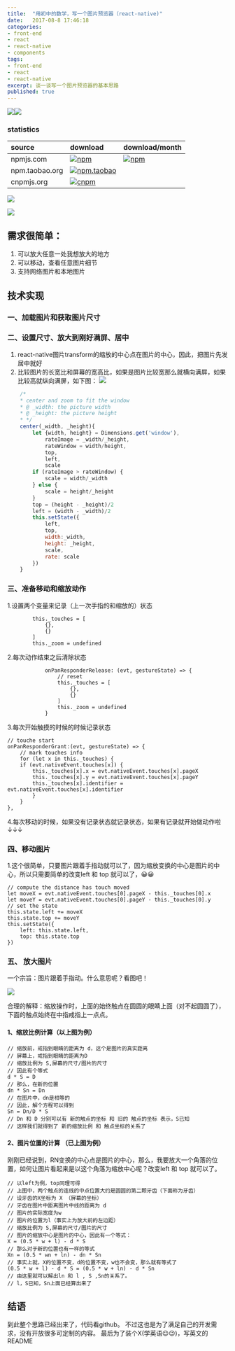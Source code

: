 ```yaml
---
title:  "用初中的数学，写一个图片预览器（react-native)"
date:   2017-08-8 17:46:18
categories:
- front-end
- react
- react-native
- components
tags:
- front-end
- react
- react-native
excerpt: 谈一谈写一个图片预览器的基本思路
published: true
---
```

[![](https://img.shields.io/badge/Github-parsing-green.svg)](https://github.com/vincentmrlau/react-native-single-image-zoom-viewer)[![](https://img.shields.io/badge/demo-parsing-orange.svg)](https://github.com/vincentmrlau/react-native-single-image-zoom-viewer-demo)

### statistics

|source|download|download/month|
|:---|:---|:---|
|npmjs.com|[![npm](https://img.shields.io/npm/dt/react-native-single-image-zoom-viewer.svg)](https://www.npmjs.com/package/react-native-single-image-zoom-viewer)|[![npm](https://img.shields.io/npm/dm/react-native-single-image-zoom-viewer.svg)](https://www.npmjs.com/package/react-native-single-image-zoom-viewer)
|npm.taobao.org|[![npm.taobao](https://npm.taobao.org/badge/d/react-native-single-image-zoom-viewer.svg)](https://cnpmjs.org/package/react-native-single-image-zoom-viewer)||
|cnpmjs.org|[![cnpm](https://cnpmjs.org/badge/d/react-native-single-image-zoom-viewer.svg)](https://cnpmjs.org/package/react-native-single-image-zoom-viewer)||


![](https://raw.githubusercontent.com/vincentmrlau/remote-image-store/master/zoomer-move.gif)

![](https://raw.githubusercontent.com/vincentmrlau/remote-image-store/master/zoomer-zoom.gif)


## 需求很简单：

1. 可以放大任意一处我想放大的地方
2. 可以移动，查看任意图片细节
3. 支持网络图片和本地图片

## 技术实现
### 一、加载图片和获取图片尺寸
### 二、设置尺寸、放大到刚好满屏、居中
1. react-native图片transform的缩放的中心点在图片的中心，因此，把图片先发居中就好
2. 比较图片的长宽比和屏幕的宽高比，如果是图片比较宽那么就横向满屏，如果比较高就纵向满屏，如下图：
![](https://github.com/vincentmrlau/remote-image-store/blob/master/WX20170811-111905@2x.png?raw=true)

```javascript
	/*
	* center and zoom to fit the window
	* @ _width: the picture width
	* @ _height: the picture height
	* */
	center(_width, _height){
		let {width, height} = Dimensions.get('window'),
			rateImage = _width/_height,
			rateWindow = width/height,
			top,
			left,
			scale
		if (rateImage > rateWindow) {
			scale = width/_width
		} else {
			scale = height/_height
		}
		top = (height - _height)/2
		left = (width - _width)/2
		this.setState({
			left,
			top,
			width:_width,
			height: _height,
			scale,
			rate: scale
		})
	}
```
### 三、准备移动和缩放动作
1.设置两个变量来记录（上一次手指的和缩放的）状态

```javaScipt
		this._touches = [
			{},
			{}
		]
		this._zoom = undefined
```

2.每次动作结束之后清除状态

```javaScipt
			onPanResponderRelease: (evt, gestureState) => {
				// reset
				this._touches = [
					{},
					{}
				]
				this._zoom = undefined
			}
```

3.每次开始触摸的时候的时候记录状态

```javaScipt
// touche start
onPanResponderGrant:(evt, gestureState) => {
	// mark touches info
	for (let x in this._touches) {
	if (evt.nativeEvent.touches[x]) {
		this._touches[x].x = evt.nativeEvent.touches[x].pageX
		this._touches[x].y = evt.nativeEvent.touches[x].pageY
		this._touches[x].identifier = evt.nativeEvent.touches[x].identifier
		}
	}
},
```

4.每次移动的时候，如果没有记录状态就记录状态，如果有记录就开始做动作啦↓↓↓
### 四、移动图片
1.这个很简单，只要图片跟着手指动就可以了，因为缩放变换的中心是图片的中心，所以只需要简单的改变left 和 top 就可以了，😀😀

```javaScipt
// compute the distance has touch moved
let moveX = evt.nativeEvent.touches[0].pageX - this._touches[0].x
let moveY = evt.nativeEvent.touches[0].pageY - this._touches[0].y
// set the state
this.state.left += moveX
this.state.top += moveY
this.setState({
    left: this.state.left,
    top: this.state.top
})
```

### 五、 放大图片
一个宗旨：图片跟着手指动。什么意思呢？看图吧！

![](https://github.com/vincentmrlau/remote-image-store/blob/master/ZOOM-BF-AF.png?raw=true)

合理的解释：缩放操作时，上面的始终触点在圆圆的眼睛上面（对不起圆圆了），下面的触点始终在中指戒指上一点点。
#### 1、缩放比例计算（以上图为例）
```javaScipt
// 缩放前，戒指到眼睛的距离为 d，这个是图片的真实距离
// 屏幕上，戒指到眼睛的距离为D
// 缩放比例为 S,屏幕的尺寸/图片的尺寸
// 因此有个等式
d * S = D
// 那么，在新的位置
dn * Sn = Dn
// 在图片中，dn是相等的
// 因此，解个方程可以得到
Sn = Dn/D * S
// Dn 和 D 分别可以有 新的触点的坐标 和 旧的 触点的坐标 表示，S已知
// 这样我们就得到了 新的缩放比例 和 触点坐标的关系了
```

#### 2、图片位置的计算 （已上图为例）
刚刚已经说到，RN变换的中心点是图片的中心，那么，我要放大一个角落的位置，如何让图片看起来是以这个角落为缩放中心呢？改变left 和 top 就可以了。

```javaScipt
// 以left为例，top同理可得
// 上图中，两个触点的连线的中点位置大约是圆圆的第二颗牙齿（下面称为牙齿）
// 设牙齿的X坐标为 X （屏幕的坐标）
// 牙齿在图片中距离图片中线的距离为 d
// 图片的实际宽度为w
// 图片的位置为l（事实上为放大前的左边距）
// 缩放比例为 S,屏幕的尺寸/图片的尺寸
// 图片的缩放中心是图片的中心，因此有一个等式：
X = (0.5 * w + l) - d * S
// 那么对于新的位置也有一样的等式
Xn = (0.5 * wn + ln) - dn * Sn
// 事实上就，X的位置不变，d的位置不变，w也不会变，那么就有等式了
(0.5 * w + l) - d * S = (0.5 * w + ln) - d * Sn
// 由这里就可以解出ln 和 l , S ,Sn的关系了。
// l，S已知，Sn上面已经算出来了
```

## 结语

到此整个思路已经出来了，代码看github。
不过这也是为了满足自己的开发需求，没有开放很多可定制的内容。
最后为了装个X(学英语😉😉)，写英文的README